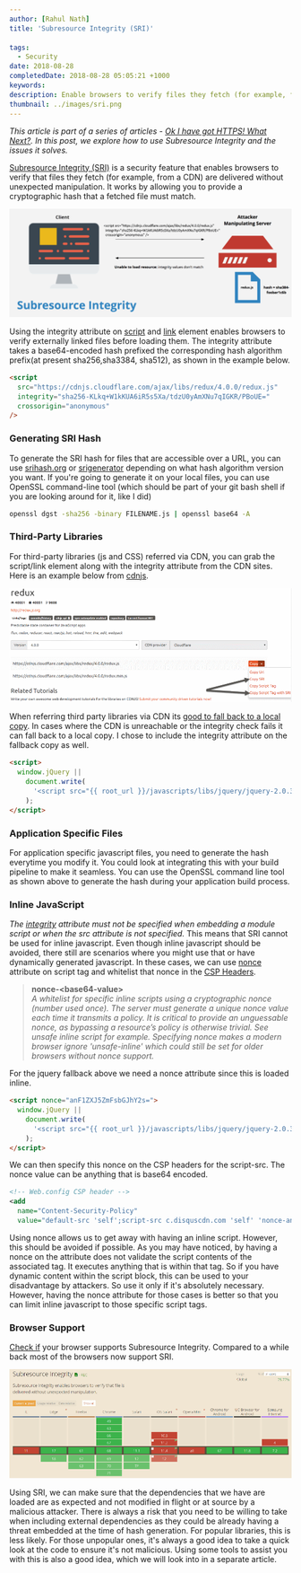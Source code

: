 ```yaml
---
author: [Rahul Nath]
title: 'Subresource Integrity (SRI)'
  
tags:
  - Security
date: 2018-08-28
completedDate: 2018-08-28 05:05:21 +1000
keywords:
description: Enable browsers to verify files they fetch (for example, from a CDN) are delivered without manipulation.
thumbnail: ../images/sri.png
---
```


_This article is part of a series of articles - [Ok I have got HTTPS! What Next?](/blog/ok-i-have-got-https-what-next/). In this post, we explore how to use Subresource Integrity and the issues it solves._

[Subresource Integrity (SRI)](https://developer.mozilla.org/en-US/docs/Web/Security/Subresource_Integrity) is a security feature that enables browsers to verify that files they fetch (for example, from a CDN) are delivered without unexpected manipulation. It works by allowing you to provide a cryptographic hash that a fetched file must match.

<img src="../images/sri.png" class="center" alt="Subresource integrity" />

Using the integrity attribute on [script](https://developer.mozilla.org/en-US/docs/Web/HTML/Element/script) and [link](https://developer.mozilla.org/en-US/docs/Web/HTML/Element/link) element enables browsers to verify externally linked files before loading them. The integrity attribute takes a base64-encoded hash prefixed the corresponding hash algorithm prefix(at present sha256,sha3384, sha512), as shown in the example below.

```html
<script
  src="https://cdnjs.cloudflare.com/ajax/libs/redux/4.0.0/redux.js"
  integrity="sha256-KLkq+W1kKUA6iR5s5Xa/tdzU0yAmXNu7qIGKR/PBoUE="
  crossorigin="anonymous"
/>
```

### Generating SRI Hash

To generate the SRI hash for files that are accessible over a URL, you can use [srihash.org](https://www.srihash.org/) or [srigenerator](https://allyoucan.cloud/tools/srigenerator/) depending on what hash algorithm version you want. If you're going to generate it on your local files, you can use OpenSSL command-line tool (which should be part of your git bash shell if you are looking around for it, like I did)

```bash
openssl dgst -sha256 -binary FILENAME.js | openssl base64 -A
```

### Third-Party Libraries

For third-party libraries (js and CSS) referred via CDN, you can grab the script/link element along with the integrity attribute from the CDN sites. Here is an example below from [cdnjs](https://cdnjs.com/).

<img src="../images/sri_redux.png" alt="Generate script tag along with SRI Hash" class="center" />

When referring third party libraries via CDN its [good to fall back to a local copy](https://www.hanselman.com/blog/CDNsFailButYourScriptsDontHaveToFallbackFromCDNToLocalJQuery.aspx). In cases where the CDN is unreachable or the integrity check fails it can fall back to a local copy. I chose to include the integrity attribute on the fallback copy as well.

```html
<script>
  window.jQuery ||
    document.write(
      '<script src="{{ root_url }}/javascripts/libs/jquery/jquery-2.0.3.min.js" crossorigin="anonymous" integrity="sha256-ruuHogwePywKZ7bI1vHGGs7ScbBLhkNUcSSeRjhSUko=">\x3C/script>',
    );
</script>
```

### Application Specific Files

For application specific javascript files, you need to generate the hash everytime you modify it. You could look at integrating this with your build pipeline to make it seamless. You can use the OpenSSL command line tool as shown above to generate the hash during your application build process.

### Inline JavaScript

_The [integrity](https://html.spec.whatwg.org/multipage/scripting.html#attr-script-integrity) attribute must not be specified when embedding a module script or when the src attribute is not specified._ This means that SRI cannot be used for inline javascript. Even though inline javascript should be avoided, there still are scenarios where you might use that or have dynamically generated javascript. In these cases, we can use [nonce](https://developer.mozilla.org/en-US/docs/Web/HTTP/Headers/Content-Security-Policy/script-src) attribute on script tag and whitelist that nonce in the [CSP Headers](https://rahulpnath.com/blog/http-content-security-policy-csp/).

> **nonce-<base64-value\>**  
> _A whitelist for specific inline scripts using a cryptographic nonce (number used once). The server must generate a unique nonce value each time it transmits a policy. It is critical to provide an unguessable nonce, as bypassing a resource’s policy is otherwise trivial. See unsafe inline script for example. Specifying nonce makes a modern browser ignore 'unsafe-inline' which could still be set for older browsers without nonce support._

For the jquery fallback above we need a nonce attribute since this is loaded inline.

```html
<script nonce="anF1ZXJ5ZmFsbGJhY2s=">
  window.jQuery ||
    document.write(
      '<script src="{{ root_url }}/javascripts/libs/jquery/jquery-2.0.3.min.js" crossorigin="anonymous" integrity="sha256-ruuHogwePywKZ7bI1vHGGs7ScbBLhkNUcSSeRjhSUko=">\x3C/script>',
    );
</script>
```

We can then specify this nonce on the CSP headers for the script-src. The nonce value can be anything that is base64 encoded.

```xml
<!-- Web.config CSP header -->
<add
  name="Content-Security-Policy"
  value="default-src 'self';script-src c.disquscdn.com 'self' 'nonce-anF1ZXJ5ZmFsbGJhY2s=' 'nonce-ZGlzcXVzc2NyaXB0'; />
```

Using nonce allows us to get away with having an inline script. However, this should be avoided if possible. As you may have noticed, by having a nonce on the attribute does not validate the script contents of the associated tag. It executes anything that is within that tag. So if you have dynamic content within the script block, this can be used to your disadvantage by attackers. So use it only if it's absolutely necessary. However, having the nonce attribute for those cases is better so that you can limit inline javascript to those specific script tags.

### Browser Support

[Check if](https://caniuse.com/#search=sri) your browser supports Subresource Integrity. Compared to a while back most of the browsers now support SRI.

<a href="https://caniuse.com/#search=sri">
  <img src="../images/sri_browser.png" alt="SRI Browser Support" class="center" />
</a>

Using SRI, we can make sure that the dependencies that we have are loaded are as expected and not modified in flight or at source by a malicious attacker. There is always a risk that you need to be willing to take when including external dependencies as they could be already having a threat embedded at the time of hash generation. For popular libraries, this is less likely. For those unpopular ones, it's always a good idea to take a quick look at the code to ensure it's not malicious. Using some tools to assist you with this is also a good idea, which we will look into in a separate article.
